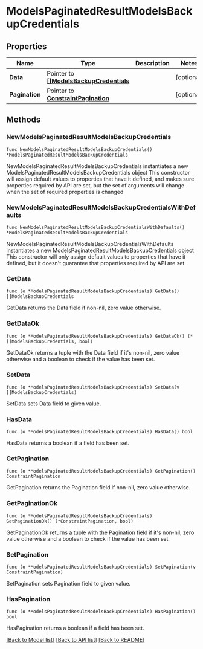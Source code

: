 # ModelsPaginatedResultModelsBackupCredentials

## Properties

Name | Type | Description | Notes
------------ | ------------- | ------------- | -------------
**Data** | Pointer to [**[]ModelsBackupCredentials**](ModelsBackupCredentials.md) |  | [optional] 
**Pagination** | Pointer to [**ConstraintPagination**](ConstraintPagination.md) |  | [optional] 

## Methods

### NewModelsPaginatedResultModelsBackupCredentials

`func NewModelsPaginatedResultModelsBackupCredentials() *ModelsPaginatedResultModelsBackupCredentials`

NewModelsPaginatedResultModelsBackupCredentials instantiates a new ModelsPaginatedResultModelsBackupCredentials object
This constructor will assign default values to properties that have it defined,
and makes sure properties required by API are set, but the set of arguments
will change when the set of required properties is changed

### NewModelsPaginatedResultModelsBackupCredentialsWithDefaults

`func NewModelsPaginatedResultModelsBackupCredentialsWithDefaults() *ModelsPaginatedResultModelsBackupCredentials`

NewModelsPaginatedResultModelsBackupCredentialsWithDefaults instantiates a new ModelsPaginatedResultModelsBackupCredentials object
This constructor will only assign default values to properties that have it defined,
but it doesn't guarantee that properties required by API are set

### GetData

`func (o *ModelsPaginatedResultModelsBackupCredentials) GetData() []ModelsBackupCredentials`

GetData returns the Data field if non-nil, zero value otherwise.

### GetDataOk

`func (o *ModelsPaginatedResultModelsBackupCredentials) GetDataOk() (*[]ModelsBackupCredentials, bool)`

GetDataOk returns a tuple with the Data field if it's non-nil, zero value otherwise
and a boolean to check if the value has been set.

### SetData

`func (o *ModelsPaginatedResultModelsBackupCredentials) SetData(v []ModelsBackupCredentials)`

SetData sets Data field to given value.

### HasData

`func (o *ModelsPaginatedResultModelsBackupCredentials) HasData() bool`

HasData returns a boolean if a field has been set.

### GetPagination

`func (o *ModelsPaginatedResultModelsBackupCredentials) GetPagination() ConstraintPagination`

GetPagination returns the Pagination field if non-nil, zero value otherwise.

### GetPaginationOk

`func (o *ModelsPaginatedResultModelsBackupCredentials) GetPaginationOk() (*ConstraintPagination, bool)`

GetPaginationOk returns a tuple with the Pagination field if it's non-nil, zero value otherwise
and a boolean to check if the value has been set.

### SetPagination

`func (o *ModelsPaginatedResultModelsBackupCredentials) SetPagination(v ConstraintPagination)`

SetPagination sets Pagination field to given value.

### HasPagination

`func (o *ModelsPaginatedResultModelsBackupCredentials) HasPagination() bool`

HasPagination returns a boolean if a field has been set.


[[Back to Model list]](../README.md#documentation-for-models) [[Back to API list]](../README.md#documentation-for-api-endpoints) [[Back to README]](../README.md)


